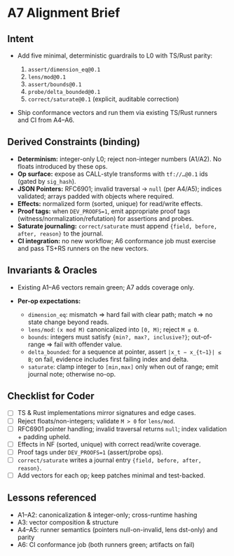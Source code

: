 # A7 Alignment Brief

## Intent

* Add five minimal, deterministic guardrails to L0 with TS/Rust parity:

  1. `assert/dimension_eq@0.1`
  2. `lens/mod@0.1`
  3. `assert/bounds@0.1`
  4. `probe/delta_bounded@0.1`
  5. `correct/saturate@0.1` (explicit, auditable correction)
* Ship conformance vectors and run them via existing TS/Rust runners and CI from A4–A6.

## Derived Constraints (binding)

* **Determinism:** integer-only L0; reject non-integer numbers (A1/A2). No floats introduced by these ops.
* **Op surface:** expose as CALL-style transforms with `tf://…@0.1` ids (gated by `sig_hash`).
* **JSON Pointers:** RFC6901; invalid traversal → `null` (per A4/A5); indices validated; arrays padded with objects where required.
* **Effects:** normalized form (sorted, unique) for read/write effects.
* **Proof tags:** when `DEV_PROOFS=1`, emit appropriate proof tags (witness/normalization/refutation) for assertions and probes.
* **Saturate journaling:** `correct/saturate` must append `{field, before, after, reason}` to the journal.
* **CI integration:** no new workflow; A6 conformance job must exercise and pass TS+RS runners on the new vectors.

## Invariants & Oracles

* Existing A1–A6 vectors remain green; A7 adds coverage only.
* **Per-op expectations:**

  * `dimension_eq`: mismatch ⇒ hard fail with clear path; match ⇒ no state change beyond reads.
  * `lens/mod`: `(x mod M)` canonicalized into `[0, M)`; reject `M ≤ 0`.
  * `bounds`: integers must satisfy `{min?, max?, inclusive?}`; out-of-range ⇒ fail with offender value.
  * `delta_bounded`: for a sequence at pointer, assert `|x_t − x_{t−1}| ≤ B`; on fail, evidence includes first failing index and delta.
  * `saturate`: clamp integer to `[min,max]` only when out of range; emit journal note; otherwise no-op.

## Checklist for Coder

* [ ] TS & Rust implementations mirror signatures and edge cases.
* [ ] Reject floats/non-integers; validate `M > 0` for `lens/mod`.
* [ ] RFC6901 pointer handling; invalid traversal returns `null`; index validation + padding upheld.
* [ ] Effects in NF (sorted, unique) with correct read/write coverage.
* [ ] Proof tags under `DEV_PROOFS=1` (assert/probe ops).
* [ ] `correct/saturate` writes a journal entry `{field, before, after, reason}`.
* [ ] Add vectors for each op; keep patches minimal and test-backed.

## Lessons referenced

* A1–A2: canonicalization & integer-only; cross-runtime hashing
* A3: vector composition & structure
* A4–A5: runner semantics (pointers null-on-invalid, lens dst-only) and parity
* A6: CI conformance job (both runners green; artifacts on fail)
